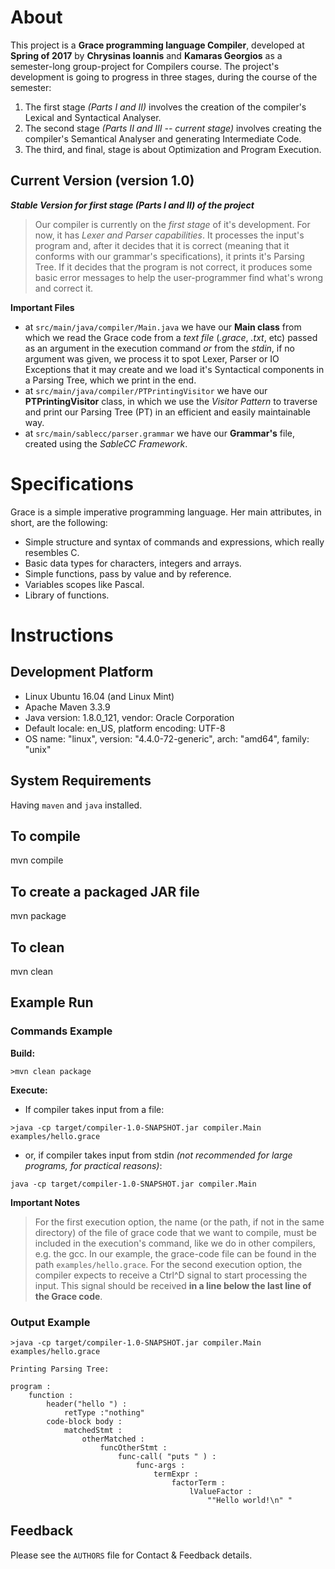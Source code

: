 # About

  This project is a **Grace programming language Compiler**, developed at **Spring of 2017** by
  **Chrysinas Ioannis** and **Kamaras Georgios** as a semester-long group-project for Compilers course.
  The project's development is going to progress in three stages, during the course of the semester:
  1. The first stage _(Parts I and II)_ involves the creation of the compiler's Lexical and Syntactical Analyser.
  2. The second stage _(Parts II and III -- current stage)_ involves creating the compiler's Semantical Analyser and generating Intermediate Code.
  3. The third, and final, stage is about Optimization and Program Execution.

## Current Version (version 1.0)

  ***Stable Version for first stage _(Parts I and II)_ of the project***
  >Our compiler is currently on the *first stage* of it's development. For now, it has *Lexer and Parser capabilities*.
  It processes the input's program and, after it decides that it is correct (meaning that it conforms with our grammar's
  specifications), it prints it's Parsing Tree. If it decides that the program is not correct, it produces some
  basic error messages to help the user-programmer find what's wrong and correct it.
  
  **Important Files**
  * at ```src/main/java/compiler/Main.java``` we have our **Main class** from which we read the Grace code from a
  *text file* (*.grace*, *.txt*, etc) passed as an argument in the execution command *or* from the *stdin*, if no
  argument was given, we process it to spot Lexer, Parser or IO Exceptions that it may create and we load it's
  Syntactical components in a Parsing Tree, which we print in the end.
  * at ```src/main/java/compiler/PTPrintingVisitor``` we have our **PTPrintingVisitor** class, in which
  we use the *Visitor Pattern* to traverse and print our Parsing Tree (PT) in an efficient and easily maintainable way.
  * at ```src/main/sablecc/parser.grammar``` we have our **Grammar's** file, created using the *SableCC Framework*.

# Specifications

  Grace is a simple imperative programming language. Her main attributes, in short, are the following:
  * Simple structure and syntax of commands and expressions, which really resembles C.
  * Basic data types for characters, integers and arrays.
  * Simple functions, pass by value and by reference.
  * Variables scopes like Pascal.
  * Library of functions.

# Instructions

## Development Platform

   * Linux Ubuntu 16.04 (and Linux Mint)
   * Apache Maven 3.3.9
   * Java version: 1.8.0_121, vendor: Oracle Corporation
   * Default locale: en_US, platform encoding: UTF-8
   * OS name: "linux", version: "4.4.0-72-generic", arch: "amd64", family: "unix"

## System Requirements

   Having ```maven``` and ```java``` installed.

## To compile

   mvn compile

## To create a packaged JAR file

   mvn package

## To clean

   mvn clean
   
## Example Run

### Commands Example

   **Build:**
   
   ```>mvn clean package```
   
   **Execute:**
   
   * If compiler takes input from a file:
   
   ```>java -cp target/compiler-1.0-SNAPSHOT.jar compiler.Main examples/hello.grace```
   
   * or, if compiler takes input from stdin *(not recommended for large programs, for practical reasons)*:
   
   ```java -cp target/compiler-1.0-SNAPSHOT.jar compiler.Main```
    
   **Important Notes**
   >For the first execution option, the name (or the path, if not in the same directory) of the file of grace code that
   we want to compile, must be included in the execution's command, like we do in other compilers, e.g. the gcc. In our
   example, the grace-code file can be found in the path ```examples/hello.grace```.
   >For the second execution option, the compiler expects to receive a Ctrl^D signal to start processing the input. This
   signal should be received **in a line below the last line of the Grace code**.
   
### Output Example

   ```
   >java -cp target/compiler-1.0-SNAPSHOT.jar compiler.Main examples/hello.grace 
   
   Printing Parsing Tree:
   
   program :
       function :
           header("hello ") :
               retType :"nothing"
           code-block body :
               matchedStmt :
                   otherMatched :
                       funcOtherStmt :
                           func-call( "puts " ) :
                               func-args :
                                   termExpr :
                                       factorTerm :
                                           lValueFactor :
                                               ""Hello world!\n" "
   ```

## Feedback

  Please see the ```AUTHORS``` file for Contact & Feedback details.